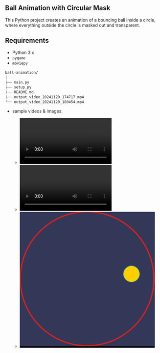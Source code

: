 ## Ball Animation with Circular Mask

This Python project creates an animation of a bouncing ball inside a circle, where everything outside the circle is masked out and transparent.

## Requirements

- Python 3.x
- `pygame`
- `moviepy`

```
ball-animation/
│
├── main.py
├── setup.py
├── README.md
├── output_video_20241120_174717.mp4
└── output_video_20241120_180454.mp4
```
- sample videos & images:

  - ![mp4](masked.mp4)
  - ![mp4](output.mp4)
  - ![image](image.png)
